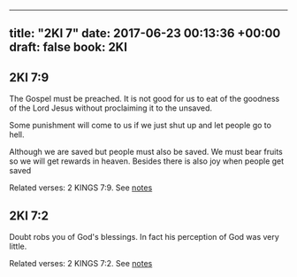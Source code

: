 
---
title: "2KI 7"
date: 2017-06-23 00:13:36 +00:00
draft: false
book: 2KI
---

## 2KI 7:9

The Gospel must be preached. It is not good for us to eat of the goodness of the Lord Jesus without proclaiming it to the unsaved. 

Some punishment will come to us if we just shut up and let people go to hell.

Although we are saved but people must also be saved. We must bear fruits so we will get rewards in heaven. Besides there is also joy when people get saved

Related verses: 2 KINGS 7:9. See [notes](https://my.bible.com/notes/2663557661006225446)


## 2KI 7:2

Doubt robs you of God's blessings. In fact his perception of God was very little.

Related verses: 2 KINGS 7:2. See [notes](https://my.bible.com/notes/2663554968724430877)

